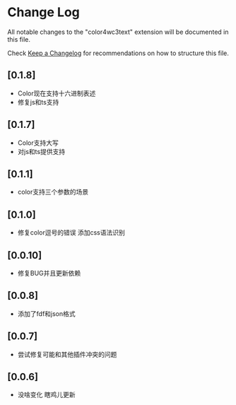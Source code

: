 # Change Log

All notable changes to the "color4wc3text" extension will be documented in this file.

Check [Keep a Changelog](https://keepachangelog.com/) for recommendations on how to structure this file.

## [0.1.8]

- Color现在支持十六进制表述
- 修复js和ts支持

## [0.1.7]

- Color支持大写
- 对js和ts提供支持

## [0.1.1]

- color支持三个参数的场景

## [0.1.0]

- 修复color逗号的错误 添加css语法识别

## [0.0.10]

- 修复BUG并且更新依赖

## [0.0.8]

- 添加了fdf和json格式

## [0.0.7]

- 尝试修复可能和其他插件冲突的问题

## [0.0.6]

- 没啥变化 瞎鸡儿更新
